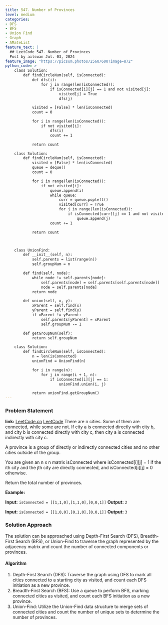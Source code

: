 ```yaml
---
title: 547. Number of Provinces
level: medium
categories:
- DFS
- BFS
- Union Find
- Graph
- AMateList
feature_text: |
  ## LeetCode 547. Number of Provinces
  Post by ailswan Jul. 03, 2024
feature_image: "https://picsum.photos/2560/600?image=872"
python_code: >
    class Solution:
        def findCircleNum(self, isConnected):
            def dfs(i):
                for j in range(len(isConnected)):
                    if isConnected[i][j] == 1 and not visited[j]:
                        visited[j] = True
                        dfs(j)

            visited = [False] * len(isConnected)
            count = 0

            for i in range(len(isConnected)):
                if not visited[i]:
                    dfs(i)
                    count += 1

            return count

    class Solution:
        def findCircleNum(self, isConnected):
            visited = [False] * len(isConnected)
            queue = deque()
            count = 0

            for i in range(len(isConnected)):
                if not visited[i]:
                    queue.append(i)
                    while queue:
                        curr = queue.popleft()
                        visited[curr] = True
                        for j in range(len(isConnected)):
                            if isConnected[curr][j] == 1 and not visited[j]:
                                queue.append(j)
                    count += 1

            return count



    class UnionFind:
        def __init__(self, n):
            self.parents = list(range(n))
            self.groupNum = n

        def find(self, node):
            while node != self.parents[node]:
                self.parents[node] = self.parents[self.parents[node]]  # Path compression
                node = self.parents[node]
            return node

        def union(self, x, y):
            xParent = self.find(x)
            yParent = self.find(y)
            if xParent != yParent:
                self.parents[yParent] = xParent
                self.groupNum -= 1

        def getGroupNum(self):
            return self.groupNum

    class Solution:
        def findCircleNum(self, isConnected):
            n = len(isConnected)
            unionFind = UnionFind(n)

            for i in range(n):
                for j in range(i + 1, n):
                    if isConnected[i][j] == 1:
                        unionFind.union(i, j)

            return unionFind.getGroupNum()
---
```


### Problem Statement
**link:**
[LeetCode.cn](https://leetcode.cn/problems/number-of-provinces/)
[LeetCode](https://leetcode.com/number-of-provinces/)
There are n cities. Some of them are connected, while some are not. If city a is connected directly with city b, and city b is connected directly with city c, then city a is connected indirectly with city c.

A province is a group of directly or indirectly connected cities and no other cities outside of the group.

You are given an n x n matrix isConnected where isConnected[i][j] = 1 if the ith city and the jth city are directly connected, and isConnected[i][j] = 0 otherwise.

Return the total number of provinces.

**Example:**

**Input:** `isConnected = [[1,1,0],[1,1,0],[0,0,1]]`
**Output:** `2`

**Input:** `isConnected = [[1,0,0],[0,1,0],[0,0,1]]`
**Output:** `3`
 
### Solution Approach
The solution can be approached using Depth-First Search (DFS), Breadth-First Search (BFS), or Union-Find to traverse the graph represented by the adjacency matrix and count the number of connected components or provinces.

#### Algorithm
1. Depth-First Search (DFS): Traverse the graph using DFS to mark all cities connected to a starting city as visited, and count each DFS initiation as a new province.
2. Breadth-First Search (BFS): Use a queue to perform BFS, marking connected cities as visited, and count each BFS initiation as a new province.
3. Union-Find: Utilize the Union-Find data structure to merge sets of connected cities and count the number of unique sets to determine the number of provinces.